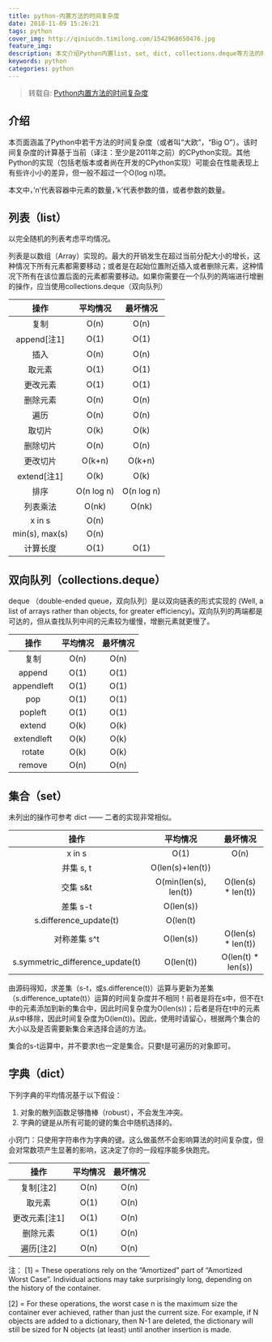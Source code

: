 ```yaml
---
title: python-内置方法的时间复杂度
date: 2018-11-09 15:26:21
tags: python
cover_img: http://qiniucdn.timilong.com/1542968650476.jpg
feature_img:
description: 本文介绍Python内置list, set, dict, collections.deque等方法的时间复杂度.
keywords: python
categories: python
---
```


> 转载自: [Python内置方法的时间复杂度](http://www.orangecube.net/python-time-complexity)

## 介绍
本页面涵盖了Python中若干方法的时间复杂度（或者叫“大欧”，“Big O”）。该时间复杂度的计算基于当前（译注：至少是2011年之前）的CPython实现。其他Python的实现（包括老版本或者尚在开发的CPython实现）可能会在性能表现上有些许小小的差异，但一般不超过一个O(log n)项。

本文中，’n’代表容器中元素的数量，’k’代表参数的值，或者参数的数量。

## 列表（list）
以完全随机的列表考虑平均情况。

列表是以数组（Array）实现的。最大的开销发生在超过当前分配大小的增长，这种情况下所有元素都需要移动；或者是在起始位置附近插入或者删除元素，这种情况下所有在该位置后面的元素都需要移动。如果你需要在一个队列的两端进行增删的操作，应当使用collections.deque（双向队列）

|操作	    |    平均情况   |    最坏情况        |
| :----------: | :----------: | :----------:     |
| 复制            |  O(n)        |   O(n)        | 
| append[注1]     |  O(1)        |   O(1)        | 
| 插入            |  O(n)        |   O(n)        | 
| 取元素	  |  O(1)        |   O(1)        | 
| 更改元素        |  O(1)        |   O(1)        | 
| 删除元素        |  O(n)        |   O(n)        | 
| 遍历            |  O(n)        |   O(n)        | 
| 取切片          |  O(k)        |   O(k)        | 
| 删除切片        |  O(n)        |   O(n)        | 
| 更改切片        |  O(k+n)      |   O(k+n)      |
| extend[注1]     |  O(k)        |   O(k)        |
| 排序            |  O(n log n)  |   O(n log n)  |
| 列表乘法        |  O(nk)	 |   O(nk)       |
| x in s          |  O(n)	 |               |
| min(s), max(s)  |  O(n)	 |               |
| 计算长度        |  O(1)	 |   O(1)        |

## 双向队列（collections.deque）
deque （double-ended queue，双向队列）是以双向链表的形式实现的 (Well, a list of arrays rather than objects, for greater efficiency)。双向队列的两端都是可达的，但从查找队列中间的元素较为缓慢，增删元素就更慢了。

| 操作	    |    平均情况   |    最坏情况    |
| :----------: | :----------: | :----------: |
|复制	      |  O(n)	    |    O(n)        | 
|append	      |  O(1)	    |    O(1)        | 
|appendleft   |   O(1)	    |    O(1)        | 
|pop	      |  O(1)	    |    O(1)        | 
|popleft      |    O(1)	    |    O(1)        | 
|extend	      |  O(k)	    |    O(k)        | 
|extendleft   |   O(k)	    |    O(k)        |  
|rotate	      |  O(k)	    |    O(k)        | 
|remove	      |  O(n)	    |    O(n)        | 

## 集合（set）
未列出的操作可参考 dict —— 二者的实现非常相似。

|操作	                           |    平均情况	        |         最坏情况         |
| :----------: | :----------: | :----------: |
|x in s                             |    O(1)                   |   O(n)                   |
|并集 s, t                          |    O(len(s)+len(t))       |                          |
|交集 s&t                           |    O(min(len(s), len(t))  |   O(len(s) * len(t))     |
|差集 s-t                           |    O(len(s))              |                          |
|s.difference_update(t)             |    O(len(t)               |                          | 
|对称差集 s^t                       |    O(len(s))              |   O(len(s) * len(t))     |
|s.symmetric_difference_update(t)   |    O(len(t))              |   O(len(t) * len(s))     |

由源码得知，求差集（s-t，或s.difference(t)）运算与更新为差集（s.difference_uptate(t)）运算的时间复杂度并不相同！前者是将在s中，但不在t中的元素添加到新的集合中，因此时间复杂度为O(len(s))；后者是将在t中的元素从s中移除，因此时间复杂度为O(len(t))。因此，使用时请留心，根据两个集合的大小以及是否需要新集合来选择合适的方法。

集合的s-t运算中，并不要求t也一定是集合。只要t是可遍历的对象即可。

## 字典（dict）
下列字典的平均情况基于以下假设：
1. 对象的散列函数足够撸棒（robust），不会发生冲突。
2. 字典的键是从所有可能的键的集合中随机选择的。

小窍门：只使用字符串作为字典的键。这么做虽然不会影响算法的时间复杂度，但会对常数项产生显著的影响，这决定了你的一段程序能多快跑完。

|操作	     |      平均情况  | 最坏情况  |
| :----------: | :----------: | :----------: |
|复制[注2]   |      O(n)  |       O(n)   | 
|取元素       |      O(1)  |       O(n)   | 
|更改元素[注1]|      O(1)  |       O(n)   | 
|删除元素     |      O(1)  |       O(n)   | 
|遍历[注2]    |      O(n)  |       O(n)   | 

注：
[1] = These operations rely on the “Amortized” part of “Amortized Worst Case”. Individual actions may take surprisingly long, depending on the history of the container.

[2] = For these operations, the worst case n is the maximum size the container ever achieved, rather than just the current size. For example, if N objects are added to a dictionary, then N-1 are deleted, the dictionary will still be sized for N objects (at least) until another insertion is made.

